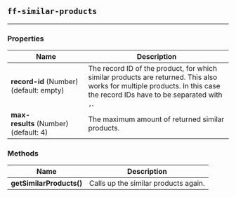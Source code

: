 ## `ff-similar-products`
___
### Properties
| Name | Description |
| ---- | ----------- |
| **record-id**&nbsp;(Number) (default: empty) | The record ID of the product, for which similar products are returned. This also works for multiple products. In this case the record IDs have to be separated with `,`. |
| **max-results**&nbsp;(Number) (default: 4) | The maximum amount of returned similar products. |

### Methods
| Name | Description |
| ---- | ----------- |
| **getSimilarProducts()** | Calls up the similar products again. |
